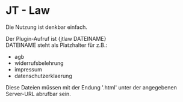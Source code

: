 # JT - Law
Die Nutzung ist denkbar einfach.

Der Plugin-Aufruf ist {jtlaw DATEINAME}  
DATEINAME steht als Platzhalter für z.B.:  
- agb
- widerrufsbelehrung
- impressum
- datenschutzerklaerung

Diese Dateien müssen mit der Endung '.html' unter der angegebenen Server-URL abrufbar sein.

